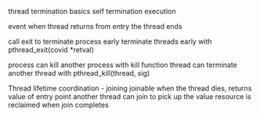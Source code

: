 thread termination
basics self termination execution

event when thread returns from entry
the thread ends

call exit to terminate process early
terminate threads early with pthread_exit(covid \*retval)

process can kill another process with kill function
thread can terminate another thread with pthread_kill(thread, sig)

Thread lifetime coordination - joining
joinable when the thread dies, returns value of entry point
another thread can join to pick up the value
resource is reclaimed when join completes

